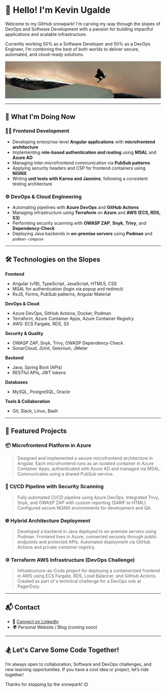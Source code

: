 # 👋 Hello! I'm Kevin Ugalde

Welcome to my GitHub snowpark! I'm carving my way through the slopes of DevOps and Software Development with a passion for building impactful applications and scalable infrastructure.

Currently working 50% as a Software Developer and 50% as a DevOps Engineer, I’m combining the best of both worlds to deliver secure, automated, and cloud-ready solutions.

![snowboarding](https://github.com/Chugague/chugague/blob/main/GH011678_1600608375890.jpg?raw=true)

---

## 🧭 What I'm Doing Now

### 👨‍💻 **Frontend Development**
- Developing enterprise-level **Angular applications** with **microfrontend architecture**
- Implementing **role-based authentication and routing** using **MSAL** and **Azure AD**
- Managing inter-microfrontend communication via **PubSub patterns**
- Applying security headers and CSP for frontend containers using **NGINX**
- Writing **unit tests with Karma and Jasmine**, following a consistent testing architecture

### ⚙️ **DevOps & Cloud Engineering**
- Automating pipelines with **Azure DevOps** and **GitHub Actions**
- Managing infrastructure using **Terraform** on **Azure** and **AWS (ECS, RDS, S3)**
- Performing security scanning with **OWASP ZAP**, **Snyk**, **Trivy**, and **Dependency-Check**
- Deploying Java backends in **on-premise servers** using **Podman** and `podman-compose`

---

## 🛠️ Technologies on the Slopes

**Frontend**
- Angular (v18), TypeScript, JavaScript, HTML5, CSS
- MSAL for authentication (login via popup and redirect)
- RxJS, Forms, PubSub patterns, Angular Material

**DevOps & Cloud**
- Azure DevOps, GitHub Actions, Docker, Podman
- Terraform, Azure Container Apps, Azure Container Registry
- AWS: ECS Fargate, RDS, S3

**Security & Quality**
- OWASP ZAP, Snyk, Trivy, OWASP Dependency-Check
- SonarCloud, JUnit, Selenium, JMeter

**Backend**
- Java, Spring Boot (APIs)
- RESTful APIs, JWT tokens

**Databases**
- MySQL, PostgreSQL, Oracle

**Tools & Collaboration**
- Git, Slack, Linux, Bash

---

## 🚀 Featured Projects

### 📦 Microfrontend Platform in Azure
> Designed and implemented a secure microfrontend architecture in Angular. Each microfrontend runs as an isolated container in Azure Container Apps, authenticated with Azure AD and managed via MSAL. Communicates using a shared PubSub service.

### 🔐 CI/CD Pipeline with Security Scanning
> Fully automated CI/CD pipeline using Azure DevOps. Integrated Trivy, Snyk, and OWASP ZAP with custom reporting (SARIF to HTML). Configured secure NGINX environments for development and QA.

### 🌐 Hybrid Architecture Deployment
> Developed a backend in Java deployed to on-premise servers using Podman. Frontend lives in Azure, connected securely through public endpoints and protected APIs. Automated deployment via GitHub Actions and private container registry.

### ⚙️ Terraform AWS Infrastructure (DevOps Challenge)
> Infrastructure-as-Code project for deploying a containerized frontend in AWS using ECS Fargate, RDS, Load Balancer, and GitHub Actions. Created as part of a technical challenge for a DevOps role at PagerDuty.

---

## 📬 Contact

- 🔗 [Connect on LinkedIn](https://www.linkedin.com/in/kevin-ugalde-godoy-29185991/)
- 🌍 Personal Website / Blog _(coming soon)_

---

## 🏂 Let's Carve Some Code Together!

I’m always open to collaboration, Software and DevOps challenges, and new learning opportunities. If you have a cool idea or project, let’s ride together!

Thanks for stopping by the snowpark! 😊
